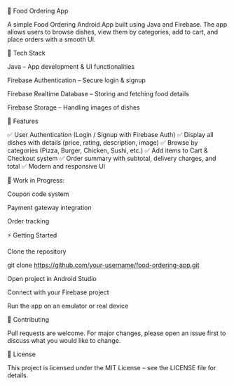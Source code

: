🍔 Food Ordering App

A simple Food Ordering Android App built using Java and Firebase.
The app allows users to browse dishes, view them by categories, add to cart, and place orders with a smooth UI.

🚀 Tech Stack

Java – App development & UI functionalities

Firebase Authentication – Secure login & signup

Firebase Realtime Database – Storing and fetching food details

Firebase Storage – Handling images of dishes

📱 Features

✅ User Authentication (Login / Signup with Firebase Auth)
✅ Display all dishes with details (price, rating, description, image)
✅ Browse by categories (Pizza, Burger, Chicken, Sushi, etc.)
✅ Add items to Cart & Checkout system
✅ Order summary with subtotal, delivery charges, and total
✅ Modern and responsive UI

🔄 Work in Progress:

Coupon code system

Payment gateway integration

Order tracking

⚡ Getting Started

Clone the repository

git clone https://github.com/your-username/food-ordering-app.git


Open project in Android Studio

Connect with your Firebase project

Run the app on an emulator or real device

🤝 Contributing

Pull requests are welcome. For major changes, please open an issue first to discuss what you would like to change.

📜 License

This project is licensed under the MIT License – see the LICENSE
 file for details.
